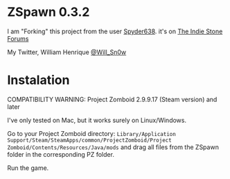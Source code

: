 ZSpawn 0.3.2
====== 

I am "Forking" this project from the user <a href="http://www.theindiestone.com/community/memberlist.php?mode=viewprofile&u=379" target="_blank">Spyder638</a>. it's on <a href="http://www.theindiestone.com/community/viewtopic.php?f=28&t=13256" target="_blank">The Indie Stone Forums</a>

My Twitter, William Henrique <a href="https://twitter.com/Will_Sn0w" target="_blank">@Will_Sn0w</a>

Instalation
===========

COMPATIBILITY WARNING: Project Zomboid 2.9.9.17 (Steam version) and later

I've only tested on Mac, but it works surely on Linux/Windows.

Go to your Project Zomboid directory: <code>Library/Application Support/Steam/SteamApps/common/ProjectZomboid/Project Zomboid/Contents/Resources/Java/mods</code> and drag all files from the ZSpawn folder in the corresponding PZ folder.

Run the game.
